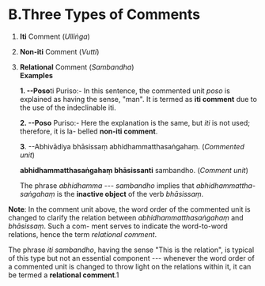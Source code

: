 # **B.Three Types of Comments**
 1. **Iti** Comment (*Ulliṅga*)  
 1. **Non-iti** Comment (*Vutti*)  
 1. **Relational** Comment (*Sambandha*)  
**Examples** 
   
    **1. --Poso**ti Puriso:- In this sentence, the commented unit *poso* is explained as having the sense, "man". It is termed as **iti comment** due to the use of the indeclinable iti. 
   
    **2. --Poso** Puriso:- Here the explanation is the same, but *iti* is not used; therefore, it is la-
belled **non-iti comment**.  
    
    **3**.  --Abhivādiya bhāsissaṃ  abhidhammatthasaṅgahaṃ. (*Commented unit*)  
     
    **abhidhammatthasaṅgahaṃ bhāsissanti** sambandho. (*Comment unit*)
    
     The phrase *abhidhamma* --- *sambandho* implies that *abhidhammattha- saṅgahaṃ* is 
the **inactive object** of the verb *bhāsissaṃ*. 

**Note**:  In the comment unit above, the word order of the commented unit is changed 
to clarify the relation between *abhidhammatthasaṅgahaṃ* and *bhāsissaṃ*. Such a com-
ment serves to indicate the word-to-word relations, hence the term *relational comment*. 

 The phrase *iti sambandho*, having the sense "This is the relation", is typical of this 
type but not an essential component --- whenever the word order of a commented unit is 
changed to throw light on the relations within it, it can be termed a **relational comment**.1 
